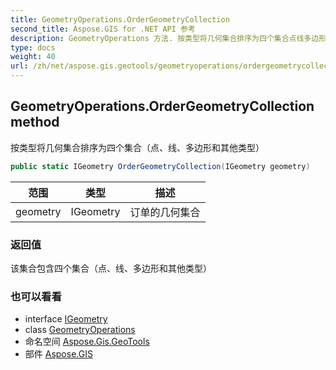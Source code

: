```yaml
---
title: GeometryOperations.OrderGeometryCollection
second_title: Aspose.GIS for .NET API 参考
description: GeometryOperations 方法. 按类型将几何集合排序为四个集合点线多边形和其他类型
type: docs
weight: 40
url: /zh/net/aspose.gis.geotools/geometryoperations/ordergeometrycollection/
---
```

## GeometryOperations.OrderGeometryCollection method

按类型将几何集合排序为四个集合（点、线、多边形和其他类型）

```csharp
public static IGeometry OrderGeometryCollection(IGeometry geometry)
```

| 范围 | 类型 | 描述 |
| --- | --- | --- |
| geometry | IGeometry | 订单的几何集合 |

### 返回值

该集合包含四个集合（点、线、多边形和其他类型）

### 也可以看看

* interface [IGeometry](../../../aspose.gis.geometries/igeometry/)
* class [GeometryOperations](../)
* 命名空间 [Aspose.Gis.GeoTools](../../geometryoperations/)
* 部件 [Aspose.GIS](../../../)


